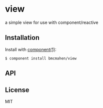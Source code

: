 
# view

  a simple view for use with component/reactive

## Installation

  Install with [component(1)](http://component.io):

    $ component install bmcmahen/view

## API



## License

  MIT
